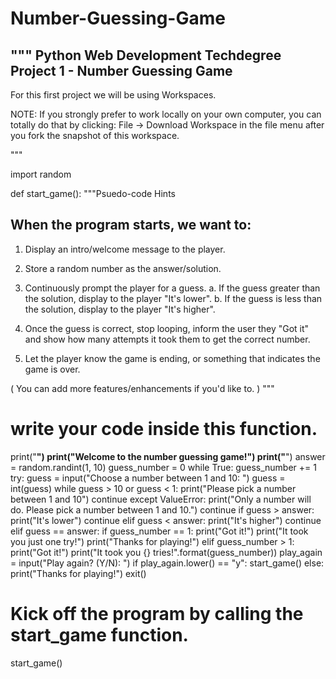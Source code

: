 # Number-Guessing-Game
"""
Python Web Development Techdegree
Project 1 - Number Guessing Game
--------------------------------

For this first project we will be using Workspaces.

NOTE: If you strongly prefer to work locally on your own computer, you can totally do that by clicking: File -> Download Workspace in the file menu after you fork the snapshot of this workspace.

"""

import random


def start_game():
   """Psuedo-code Hints

   When the program starts, we want to:
   ------------------------------------
   1. Display an intro/welcome message to the player.
   2. Store a random number as the answer/solution.
   3. Continuously prompt the player for a guess.
     a. If the guess greater than the solution, display to the player "It's lower".
     b. If the guess is less than the solution, display to the player "It's higher".

   4. Once the guess is correct, stop looping, inform the user they "Got it"
        and show how many attempts it took them to get the correct number.
   5. Let the player know the game is ending, or something that indicates the game is over.

   ( You can add more features/enhancements if you'd like to. )
   """
   # write your code inside this function.
   print("************************************")
   print("Welcome to the number guessing game!")
   print("************************************")
   answer = random.randint(1, 10)
   guess_number = 0
   while True:
       guess_number += 1
       try:
           guess = input("Choose a number between 1 and 10: ")
           guess = int(guess)
           while guess > 10 or guess < 1:
               print("Please pick a number between 1 and 10")
               continue
       except ValueError:
           print("Only a number will do. Please pick a number between 1 and 10.")
           continue
       if guess > answer:
           print("It's lower")
           continue
       elif guess < answer:
           print("It's higher")
           continue
       elif guess == answer:
           if guess_number == 1:
               print("Got it!")
               print("It took you just one try!")
               print("Thanks for playing!")
           elif guess_number > 1:
               print("Got it!")
               print("It took you {} tries!".format(guess_number))
       play_again = input("Play again? (Y/N): ")
       if play_again.lower() == "y":
           start_game()
       else:
           print("Thanks for playing!")
           exit()
       










# Kick off the program by calling the start_game function.
start_game()
